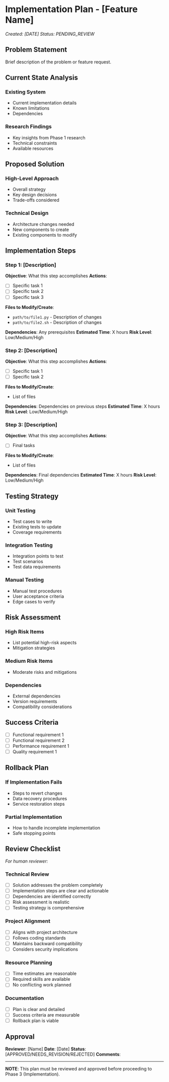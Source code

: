 # Implementation Plan - [Feature Name]

*Created: [DATE]*
*Status: PENDING_REVIEW*

## Problem Statement
Brief description of the problem or feature request.

## Current State Analysis
### Existing System
- Current implementation details
- Known limitations
- Dependencies

### Research Findings
- Key insights from Phase 1 research
- Technical constraints
- Available resources

## Proposed Solution
### High-Level Approach
- Overall strategy
- Key design decisions
- Trade-offs considered

### Technical Design
- Architecture changes needed
- New components to create
- Existing components to modify

## Implementation Steps

### Step 1: [Description]
**Objective**: What this step accomplishes
**Actions**:
- [ ] Specific task 1
- [ ] Specific task 2
- [ ] Specific task 3

**Files to Modify/Create**:
- `path/to/file1.py` - Description of changes
- `path/to/file2.sh` - Description of changes

**Dependencies**: Any prerequisites
**Estimated Time**: X hours
**Risk Level**: Low/Medium/High

### Step 2: [Description]
**Objective**: What this step accomplishes
**Actions**:
- [ ] Specific task 1
- [ ] Specific task 2

**Files to Modify/Create**:
- List of files

**Dependencies**: Dependencies on previous steps
**Estimated Time**: X hours
**Risk Level**: Low/Medium/High

### Step 3: [Description]
**Objective**: What this step accomplishes
**Actions**:
- [ ] Final tasks

**Files to Modify/Create**:
- List of files

**Dependencies**: Final dependencies
**Estimated Time**: X hours
**Risk Level**: Low/Medium/High

## Testing Strategy
### Unit Testing
- Test cases to write
- Existing tests to update
- Coverage requirements

### Integration Testing
- Integration points to test
- Test scenarios
- Test data requirements

### Manual Testing
- Manual test procedures
- User acceptance criteria
- Edge cases to verify

## Risk Assessment
### High Risk Items
- List potential high-risk aspects
- Mitigation strategies

### Medium Risk Items
- Moderate risks and mitigations

### Dependencies
- External dependencies
- Version requirements
- Compatibility considerations

## Success Criteria
- [ ] Functional requirement 1
- [ ] Functional requirement 2
- [ ] Performance requirement 1
- [ ] Quality requirement 1

## Rollback Plan
### If Implementation Fails
- Steps to revert changes
- Data recovery procedures
- Service restoration steps

### Partial Implementation
- How to handle incomplete implementation
- Safe stopping points

## Review Checklist
*For human reviewer:*

### Technical Review
- [ ] Solution addresses the problem completely
- [ ] Implementation steps are clear and actionable
- [ ] Dependencies are identified correctly
- [ ] Risk assessment is realistic
- [ ] Testing strategy is comprehensive

### Project Alignment
- [ ] Aligns with project architecture
- [ ] Follows coding standards
- [ ] Maintains backward compatibility
- [ ] Considers security implications

### Resource Planning
- [ ] Time estimates are reasonable
- [ ] Required skills are available
- [ ] No conflicting work planned

### Documentation
- [ ] Plan is clear and detailed
- [ ] Success criteria are measurable
- [ ] Rollback plan is viable

## Approval
**Reviewer**: [Name]
**Date**: [Date]
**Status**: [APPROVED/NEEDS_REVISION/REJECTED]
**Comments**:

---
**NOTE**: This plan must be reviewed and approved before proceeding to Phase 3 (Implementation).